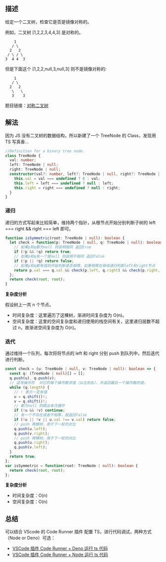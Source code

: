 ## 描述

给定一个二叉树，检查它是否是镜像对称的。

例如，二叉树 [1,2,2,3,4,4,3] 是对称的。

```
    1
   / \
  2   2
 / \ / \
3  4 4  3
```

但是下面这个 [1,2,2,null,3,null,3] 则不是镜像对称的:

```
    1
   / \
  2   2
   \   \
   3    3
```

题目链接：[对称二叉树](https://leetcode-cn.com/problems/symmetric-tree/)

## 解法

因为 JS 没有二叉树的数据结构，所以新建了一个 TreeNode 的 Class，发现用 TS 写真香...

```ts
//Definition for a binary tree node.
class TreeNode {
  val: number;
  left: TreeNode | null;
  right: TreeNode | null;
  constructor(val?: number, left?: TreeNode | null, right?: TreeNode | null) {
    this.val = val === undefined ? 0 : val;
    this.left = left === undefined ? null : left;
    this.right = right === undefined ? null : right;
  }
}
```

### 递归

递归的方式写起来比较简单，维持两个指针，从根节点开始分别判断子树的 left === right && right === left 即可。

```ts
function isSymmetric(root: TreeNode | null): boolean {
  let check = function(p: TreeNode | null, q: TreeNode | null): boolean {
    // 如果p和q都为null 则说明相同 返回true
    if (!p && !q) return true;
    // 如果p和q有一个是null 则说明不相同 返回false
    if (!p || !q) return false;
    // 如果p和q都有值则开始判断是否相等，如果相等在继续递归判断left和right节点
    return p.val === q.val && check(p.left, q.right) && check(p.right, q.left);
  };
  return check(root, root);
}
```

**复杂度分析**

假设树上一共 n 个节点。

- 时间复杂度：这里遍历了这棵树，渐进时间复杂度为 O(n)。
- 空间复杂度：这里的空间复杂度和递归使用的栈空间有关，这里递归层数不超过 n，故渐进空间复杂度为 O(n)。

### 迭代

通过维持一个队列，每次将将节点的 left 和 right 分别 push 到队列中，然后迭代进行判断。

```ts
const check = (u: TreeNode | null, v: TreeNode | null): boolean => {
  const q: (TreeNode | null)[] = [];
  q.push(u), q.push(v);
  // 逗号操作符  对它的每个操作数求值（从左到右），并返回最后一个操作数的值。
  while (q.length) {
    // ! 表示一定有值
    u = q.shift()!;
    v = q.shift()!;
    // 都为null 则跳出本次循环
    if (!u && !v) continue;
    // 有一个不存在或者不相等，就返回false
    if (!u || !v || u.val !== v.val) return false;
    // push 两棵树，用于下一轮的对比
    q.push(u.left);
    q.push(v.right);
    // push 两棵树，用于下一轮的对比
    q.push(u.right);
    q.push(v.left);
  }
  return true;
};
var isSymmetric = function(root: TreeNode | null): boolean {
  return check(root, root);
};
```

**复杂度分析**

- 时间复杂度：O(n)
- 空间复杂度：O(n)

## 总结

可以结合 VScode 的 Code Runner 插件 配置 TS，进行代码调试，两种方式（Node or Deno）可选：

- [VSCode 插件 Code Runner + Deno 运行 ts 代码](https://blog.csdn.net/HermitSun/article/details/106711982)
- [VSCode 插件 Code Runner + Node 运行 ts 代码](https://blog.csdn.net/mouday/article/details/103800887)

